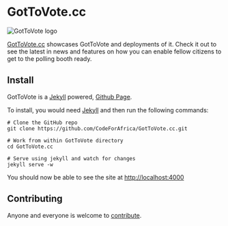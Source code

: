 GotToVote.cc
============
![GotToVote logo](http://gottovote.cc/img/logo_2.png)

[GotToVote.cc](http://gottovote.cc) showcases GotToVote and deployments of it. Check it out to see the latest in news and features on how you can enable fellow citizens to get to the polling booth ready.

## Install

GotToVote is a [Jekyll](http://jekyllrb.com/) powered, [Github Page](http://pages.github.com).

To install, you would need [Jekyll](http://jekyllrb.com/docs/installation/) and then run the following commands:
```
# Clone the GitHub repo
git clone https://github.com/CodeForAfrica/GotToVote.cc.git

# Work from within GotToVote directory
cd GotToVote.cc

# Serve using jekyll and watch for changes
jekyll serve -w
```

You should now be able to see the site at [http://localhost:4000](http://localhost:4000)


## Contributing

Anyone and everyone is welcome to [contribute](CONTRIBUTING.md).
